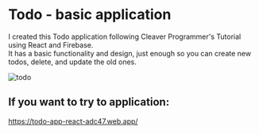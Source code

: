 # Todo - basic application

I created this Todo application following Cleaver Programmer's Tutorial using React and Firebase.
</br>
It has a basic functionality and design, just enough so you can create new todos, delete, and update the old ones. 

![todo](https://user-images.githubusercontent.com/29714385/92147224-7ad0ed00-ee23-11ea-96c9-7f71d03dc552.PNG)

## If you want to try to application:
https://todo-app-react-adc47.web.app/
